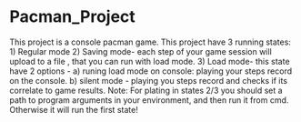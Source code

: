 # Pacman_Project
This project is a console pacman game. 
This project have 3 running states: 1) Regular mode 
                                    2) Saving mode- each step of your game session will upload to a file , that you can run with load mode.
                                    3) Load mode- this state have 2 options - a) runing load mode on console: playing your steps record on the console. 
                                                                              b) silent mode - playing you steps record and checks if its correlate to game results. 
Note: For plating in states 2/3 you should set a path to program arguments in your environment, and then run it from cmd. Otherwise it will run the first state!                                                                             
